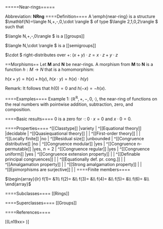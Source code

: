 =====Near-rings=====

Abbreviation: **NRng**
====Definition====
A \emph{near-ring} is a structure $\mathbf{N}=\langle N,+,-,0,\cdot
\rangle $ of type $\langle 2,1,0,2\rangle $ such that


$\langle N,+,-,0\rangle $ is a [[groups]]


$\langle N,\cdot \rangle $ is a [[semigroups]]


$\cdot $ right-distributes over $+$:  $(x+y)\cdot z=x\cdot z+y\cdot z$

==Morphisms==
Let $\mathbf{M}$ and $\mathbf{N}$ be near-rings. A morphism from $\mathbf{M}$
to $\mathbf{N}$ is a function $h:M\rightarrow N$ that is a homomorphism: 

$h(x+y)=h(x)+h(y)$, $h(x\cdot y)=h(x)\cdot h(y)$

Remark: 
It follows that $h(0)=0$ and $h(-x)=-h(x)$.

====Examples====
Example 1: $\langle\mathbb{R}^{\mathbb{R}},+,-,0,\cdot\rangle$, the near-ring of functions on the real numbers with pointwise addition, subtraction, zero, and composition.


====Basic results====
$0$ is a zero for $\cdot$: $0\cdot x=0$ and $x\cdot 0=0$.

====Properties====
^[[Classtype]]  |variety |
^[[Equational theory]]  |decidable |
^[[Quasiequational theory]]  | |
^[[First-order theory]]  | |
^[[Locally finite]]  |no |
^[[Residual size]]  |unbounded |
^[[Congruence distributive]]  |no |
^[[Congruence modular]]  |yes |
^[[Congruence n-permutable]]  |yes, $n=2$ |
^[[Congruence regular]]  |yes |
^[[Congruence uniform]]  |yes |
^[[Congruence extension property]]  | |
^[[Definable principal congruences]]  | |
^[[Equationally def. pr. cong.]]  | |
^[[Amalgamation property]]  | |
^[[Strong amalgamation property]]  | |
^[[Epimorphisms are surjective]]  | |
====Finite members====

$\begin{array}{lr}
f(1)= &1\\
f(2)= &\\
f(3)= &\\
f(4)= &\\
f(5)= &\\
f(6)= &\\
\end{array}$

====Subclasses====
[[Rings]] 

====Superclasses====
[[Groups]] 


====References====

[(Ln19xx>
)]